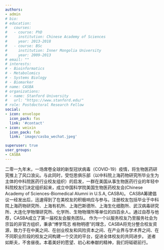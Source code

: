 ```yaml
---
authors:
- admin
# bio: 
# education:
#   courses:
#   - course: PhD
#     institution: Chinese Academy of Sciences
#     year: 2013-2018
#   - course: BSc
#     institution: Inner Mongolia University
#     year: 2009-2013
# email: ""
# interests:
# - Bioinformatics
# - Metabolomics
# - Systems Biology
# - Biomarker
# name: CASBA
# organizations:
# - name: Stanford University
#   url: "https://www.stanford.edu/"
# role: Postdoctoral Research Fellow
social:
- icon: envelope
  icon_pack: fas
  link: '#contact'
- icon: weixin
  icon_pack: fab
  link: 'image/casba_wechat.jpeg'

superuser: true
user_groups:
- CASBA
---
```


二零一九年末，一场席卷全球的新型冠状病毒（COVID-19）疫情，将生物医药研究推上了风口浪尖。与此同时，受恺思俱乐部（以中科院上海药物研究所毕业生为主体的中科院医药行业校友组织）的启发，一群在美国从事生物医药行业的年轻中科院校友们决定组织起来，成立中国科学院美国生物医药校友会(Chinese Academy of Sciences-Biomedical Alumni in U.S.A, CASBA)。
    CASBA筹建倡议一经发出后，迅速得到了在美校友的积极响应与参与。注册校友包括毕业于中科院上海药物研究所、上海有机所、上海巴斯德所、上海生化细胞所、武汉病毒研究所、大连化学物理研究所、化学所、生物物理所等单位的四百余人。通过自荐与他荐，CASBA成立了第一届校友会服务团队。
作为一个以服务校友乃至服务社会为宗旨的非官方组织，秉承“博学笃志 格物明德”的理念，CASBA将充分整合校友资源，致力于在中美之间、在创业校友和风险资本之间、在产业界与学术界之间、在不同职业阶段的校友之间构建一个交流的平台，促进全体校友的共同进步。
   逝者如斯夫，不舍昼夜。本着美好的愿望、初心和奉献的精神，我们将砥砺前行。